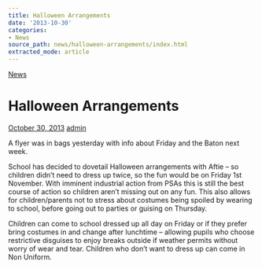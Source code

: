 ```yaml
---
title: Halloween Arrangements
date: '2013-10-30'
categories:
- News
source_path: news/halloween-arrangements/index.html
extracted_mode: article
---
```

[News](category/news/)

# Halloween Arrangements

[October 30, 2013](news/halloween-arrangements/) [admin](author/admin/)

A flyer was in bags yesterday with info about Friday and the Baton next week.

School has decided to dovetail Halloween arrangements with Aftie – so children didn’t need to dress up twice, so the fun would be on Friday 1st November. With imminent industrial action from PSAs this is still the best course of action so children aren’t missing out on any fun. This also allows for children/parents not to stress about costumes being spoiled by wearing to school, before going out to parties or guising on Thursday.

Children can come to school dressed up all day on Friday or if they prefer bring costumes in and change after lunchtime – allowing pupils who choose restrictive disguises to enjoy breaks outside if weather permits without worry of wear and tear. Children who don’t want to dress up can come in Non Uniform.
